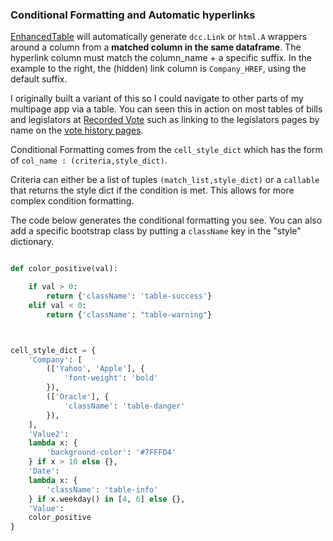 
### Conditional Formatting and Automatic hyperlinks


[EnhancedTable](https://github.com/astrowonk/dash_dataframe_table) will automatically generate `dcc.Link` or `html.A` wrappers around a column from a __matched column in the same dataframe__.  The hyperlink column must match the column_name + a specific suffix. In the example to the right, the (hidden) link column is `Company_HREF`, using the default suffix.

 I originally built a variant of this so I could navigate to other parts of my multipage app via a table. You can seen this in action on most tables of bills and legislators at [Recorded Vote](https://recordedvote.org) such as linking to the legislators pages by name on the [vote history pages](https://recordedvote.org/history_event/201/HV1578). 

Conditional Formatting comes from the `cell_style_dict` which has the form of `col_name : (criteria,style_dict)`.

Criteria can either be a list of tuples `(match_list,style_dict)` or a `callable` that returns the style dict if the condition is met. This allows for more complex condition formatting.

The code below generates the conditional formatting you see. You can also add a specific bootstrap class by putting a `className` key in the "style" dictionary.

```python

def color_positive(val):

    if val > 0:
        return {'className': 'table-success'}
    elif val < 0:
        return {'className': "table-warning"}



cell_style_dict = {
    'Company': [
        (['Yahoo', 'Apple'], {
            'font-weight': 'bold'
        }),
        (['Oracle'], {
            'className': 'table-danger'
        }),
    ],
    'Value2':
    lambda x: {
        'background-color': '#7FFFD4'
    } if x > 10 else {},
    'Date':
    lambda x: {
        'className': 'table-info'
    } if x.weekday() in [4, 6] else {},
    'Value':
    color_positive
}
```

